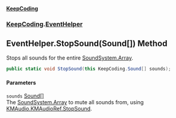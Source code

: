 #### [KeepCoding](index.md 'index')
### [KeepCoding](KeepCoding.md 'KeepCoding').[EventHelper](KeepCoding_EventHelper.md 'KeepCoding.EventHelper')
## EventHelper.StopSound(Sound[]) Method
Stops all sounds for the entire [Sound](KeepCoding_Sound.md 'KeepCoding.Sound')[System.Array](https://docs.microsoft.com/en-us/dotnet/api/System.Array 'System.Array').  
```csharp
public static void StopSound(this KeepCoding.Sound[] sounds);
```
#### Parameters
<a name='KeepCoding_EventHelper_StopSound(KeepCoding_Sound__)_sounds'></a>
`sounds` [Sound](KeepCoding_Sound.md 'KeepCoding.Sound')[[]](https://docs.microsoft.com/en-us/dotnet/api/System.Array 'System.Array')  
The [Sound](KeepCoding_Sound.md 'KeepCoding.Sound')[System.Array](https://docs.microsoft.com/en-us/dotnet/api/System.Array 'System.Array') to mute all sounds from, using [KMAudio.KMAudioRef.StopSound](https://docs.microsoft.com/en-us/dotnet/api/KMAudio.KMAudioRef.StopSound 'KMAudio.KMAudioRef.StopSound').
  
